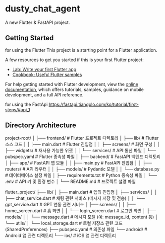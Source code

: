 # dusty_chat_agent

A new Flutter & FastAPI project.

## Getting Started

for using the Flutter
This project is a starting point for a Flutter application.

A few resources to get you started if this is your first Flutter project:

- [Lab: Write your first Flutter app](https://docs.flutter.dev/get-started/codelab)
- [Cookbook: Useful Flutter samples](https://docs.flutter.dev/cookbook)

For help getting started with Flutter development, view the
[online documentation](https://docs.flutter.dev/), which offers tutorials,
samples, guidance on mobile development, and a full API reference.

for using the FastApi
https://fastapi.tiangolo.com/ko/tutorial/first-steps/#api_1

## Directory Architecture

project-root/
│
├── frontend/            # Flutter 프로젝트 디렉토리
│   ├── lib/             # Flutter 소스 코드
│   │   ├── main.dart    # Flutter 진입점
│   │   ├── screens/     # 화면 구성
│   │   ├── widgets/     # 재사용 가능한 위젯
│   │   └── services/    # API 통신 파일
│   └── pubspec.yaml     # Flutter 종속성 파일
│
├── backend/             # FastAPI 백엔드 디렉토리
│   ├── app/             # FastAPI 앱 모듈
│   │   ├── main.py      # FastAPI 진입점
│   │   ├── routers/     # API 라우터
│   │   ├── models/      # Pydantic 모델
│   │   └── database.py  # 데이터베이스 설정 파일
│   ├── requirements.txt # Python 종속성 파일
│   └── .env             # API 키 및 환경 변수
│
└── README.md            # 프로젝트 설명 파일


flutter_project/
├── lib/
│   ├── main.dart                # 앱의 진입점
│   ├── services/
│   │   ├── chat_service.dart    # 채팅 관련 서비스 (메시지 저장 및 전송)
│   │   └── gpt_service.dart     # GPT 연동 관련 서비스
│   ├── screens/
│   │   ├── home_screen.dart     # 홈 화면
│   │   └── login_screen.dart    # 로그인 화면
│   ├── models/
│   │   └── message.dart         # 메시지 모델 (예: message_id, content 등)
│   └── utils/
│       └── local_storage.dart   # 로컬 저장소 관련 코드 (SharedPreferences)
├── pubspec.yaml                 # 의존성 파일
└── android/                     # Android 앱 관련 디렉토리
└── ios/                         # iOS 앱 관련 디렉토리